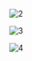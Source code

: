 

![2](https://user-images.githubusercontent.com/79772379/168286629-b587476c-76b5-48c3-b2ab-62f7a93c0582.jpg)

![3](https://user-images.githubusercontent.com/79772379/168286645-1072e3e0-63c5-467b-b900-10dfa5a55fea.jpg)

![4](https://user-images.githubusercontent.com/79772379/168286651-45d85b35-ff30-4db9-8d3c-694a35219668.jpg)
